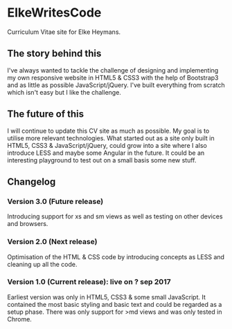 # ElkeWritesCode

Curriculum Vitae site for Elke Heymans.

## The story behind this

I've always wanted to tackle the challenge of designing and implementing my own responsive website in HTML5 & CSS3 with the help of Bootstrap3 and as little as possible JavaScript/jQuery. I've built everything from scratch which isn't easy but I like the challenge.

## The future of this

I will continue to update this CV site as much as possible. My goal is to utilise more relevant technologies. What started out as a site only built in HTML5, CSS3 & JavaScript/jQuery, could grow into a site where I also introduce LESS and maybe some Angular in the future. It could be an interesting playground to test out on a small basis some new stuff.

## Changelog

### Version 3.0 (Future release)

Introducing support for xs and sm views as well as testing on other devices and browsers.

### Version 2.0 (Next release)

Optimisation of the HTML & CSS code by introducing concepts as LESS and cleaning up all the code.

### Version 1.0 (Current release): live on ? sep 2017

Earliest version was only in HTML5, CSS3 & some small JavaScript. It contained the most basic styling and basic text and could be regarded as a setup phase. There was only support for >md views and was only tested in Chrome.

